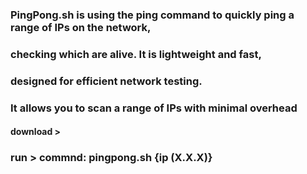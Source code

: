 ### PingPong.sh is using the ping command to quickly ping a range of IPs on the network,
### checking which are alive. It is lightweight and fast, 
### designed for efficient network testing.
### It allows you to scan a range of IPs with minimal overhead
#### download >
### run > commnd: pingpong.sh {ip (X.X.X)} 
